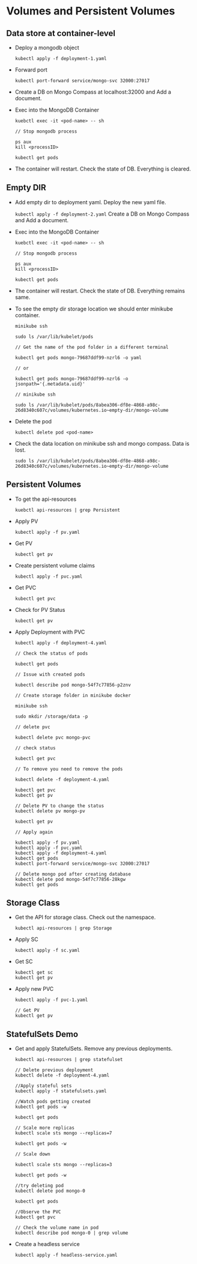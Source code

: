 # Volumes and Persistent Volumes

## Data store at container-level

- Deploy a mongodb object

    `kubectl apply -f deployment-1.yaml`

- Forward port

    `kubectl port-forward service/mongo-svc 32000:27017`

- Create a DB on Mongo Compass at localhost:32000 and Add a document. 

- Exec into the MongoDB Container

    ```
    kuebctl exec -it <pod-name> -- sh

    // Stop mongodb process

    ps aux
    kill <processID>

    kubectl get pods

    ```

- The container will restart. Check the state of DB. Everything is cleared. 

## Empty DIR

- Add empty dir to deployment yaml. Deploy the new yaml file. 

    `kubectl apply -f deployment-2.yaml`
Create a DB on Mongo Compass and Add a document. 
- Exec into the MongoDB Container

    ```
    kuebctl exec -it <pod-name> -- sh

    // Stop mongodb process

    ps aux
    kill <processID>

    kubectl get pods

    ```

- The container will restart. Check the state of DB. Everything remains same. 
- To see the empty dir storage location we should enter minikube container. 

    ```
    minikube ssh

    sudo ls /var/lib/kubelet/pods

    // Get the name of the pod folder in a different terminal

    kubectl get pods mongo-79687ddf99-nzrl6 -o yaml

    // or 

    kubectl get pods mongo-79687ddf99-nzrl6 -o jsonpath='{.metadata.uid}'

    // minikube ssh 

    sudo ls /var/lib/kubelet/pods/8abea306-df8e-4868-a98c-26d8340c607c/volumes/kubernetes.io~empty-dir/mongo-volume

    ```

- Delete the pod

    `kubectl delete pod <pod-name>`

- Check the data location on minikube ssh and mongo compass. Data is lost. 

    `sudo ls /var/lib/kubelet/pods/8abea306-df8e-4868-a98c-26d8340c607c/volumes/kubernetes.io~empty-dir/mongo-volume`

## Persistent Volumes

- To get the api-resources 

    `kuebctl api-resources | grep Persistent`

- Apply PV

    `kubectl apply -f pv.yaml`

- Get PV

    `kubectl get pv`

- Create persistent volume claims

    `kubectl apply -f pvc.yaml`

- Get PVC

    `kubectl get pvc`

- Check for PV Status 

    `kubectl get pv`

- Apply Deployment with PVC

    ```
    kubectl apply -f deployment-4.yaml

    // Check the status of pods

    kubectl get pods

    // Issue with created pods

    kubectl describe pod mongo-54f7c77856-p2znv

    // Create storage folder in minikube docker

    minikube ssh

    sudo mkdir /storage/data -p

    // delete pvc

    kubectl delete pvc mongo-pvc

    // check status

    kubectl get pvc

    // To remove you need to remove the pods

    kubectl delete -f deployment-4.yaml

    kubectl get pvc 
    kubectl get pv

    // Delete PV to change the status
    kubectl delete pv mongo-pv

    kubectl get pv

    // Apply again 

    kubectl apply -f pv.yaml
    kubectl apply -f pvc.yaml
    kubectl apply -f deployment-4.yaml
    kubectl get pods
    kubectl port-forward service/mongo-svc 32000:27017

    // Delete mongo pod after creating database
    kubectl delete pod mongo-54f7c77856-28kgw
    kubectl get pods

    ```

## Storage Class

- Get the API for storage class. Check out the namespace. 

    `kubectl api-resources | grep Storage`

- Apply SC

    `kubectl apply -f sc.yaml`

- Get SC

    ```
    kubectl get sc
    kubectl get pv
    ```

- Apply new PVC

    ```
    kubectl apply -f pvc-1.yaml

    // Get PV
    kubectl get pv
    ```

## StatefulSets Demo

- Get and apply StatefulSets. Remove any previous deployments. 

    ```
    kubectl api-resources | grep statefulset

    // Delete previous deployment
    kubectl delete -f deployment-4.yaml

    //Apply stateful sets
    kubectl apply -f statefulsets.yaml

    //Watch pods getting created
    kubectl get pods -w

    kubectl get pods

    // Scale more replicas
    kubectl scale sts mongo --replicas=7

    kubectl get pods -w

    // Scale down

    kubectl scale sts mongo --replicas=3

    kubectl get pods -w

    //try deleting pod
    kubectl delete pod mongo-0

    kubectl get pods

    //Observe the PVC
    kubectl get pvc

    // Check the volume name in pod
    kubectl describe pod mongo-0 | grep volume
    ```

- Create a headless service

    `kubectl apply -f headless-service.yaml`